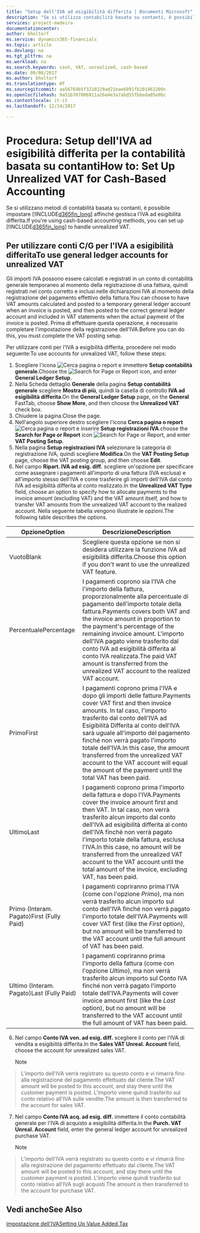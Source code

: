 ```yaml
---
title: "Setup dell'IVA ad esigibilità differita | Documenti Microsoft"
description: "Se si utilizza contabilità basata su contanti, è possibile specificare come gestire l'IVA ad esigibilità differita per le vendite e acquisti."
services: project-madeira
documentationcenter: 
author: bholtorf
ms.service: dynamics365-financials
ms.topic: article
ms.devlang: na
ms.tgt_pltfrm: na
ms.workload: na
ms.search.keywords: cash, VAT, unrealized, cash-based
ms.date: 09/08/2017
ms.author: bholtorf
ms.translationtype: HT
ms.sourcegitcommit: aa56764b5f3210229ad21eae6891fb201462209c
ms.openlocfilehash: 9a51b767006911a26e4e3a7abd55fbbeda05e0bc
ms.contentlocale: it-it
ms.lasthandoff: 12/14/2017

---
```


# <a name="how-to-set-up-unrealized-vat-for-cash-based-accounting"></a><span data-ttu-id="f774d-103">Procedura: Setup dell'IVA ad esigibilità differita per la contabilità basata su contanti</span><span class="sxs-lookup"><span data-stu-id="f774d-103">How to: Set Up Unrealized VAT for Cash-Based Accounting</span></span>
<span data-ttu-id="f774d-104">Se si utilizzano metodi di contabilità basata su contanti, è possibile impostare [!INCLUDE[d365fin_long](includes/d365fin_long_md.md)] affinché gestisca l'IVA ad esigibilità differita.</span><span class="sxs-lookup"><span data-stu-id="f774d-104">If you're using cash-based accounting methods, you can set up [!INCLUDE[d365fin_long](includes/d365fin_long_md.md)] to handle unrealized VAT.</span></span>

## <a name="to-use-general-ledger-accounts-for-unrealized-vat"></a><span data-ttu-id="f774d-105">Per utilizzare conti C/G per l'IVA a esigibilità differita</span><span class="sxs-lookup"><span data-stu-id="f774d-105">To use general ledger accounts for unrealized VAT</span></span>
<span data-ttu-id="f774d-106">Gli importi IVA possono essere calcolati e registrati in un conto di contabilità generale temporaneo al momento della registrazione di una fattura, quindi registrati nel conto corretto e inclusi nelle dichiarazioni IVA al momento della registrazione del pagamento effettivo della fattura.</span><span class="sxs-lookup"><span data-stu-id="f774d-106">You can choose to have VAT amounts calculated and posted to a temporary general ledger account when an invoice is posted, and then posted to the correct general ledger account and included in VAT statements when the actual payment of the invoice is posted.</span></span> <span data-ttu-id="f774d-107">Prima di effettuare questa operazione, è necessario completare l'impostazione della registrazione dell'IVA.</span><span class="sxs-lookup"><span data-stu-id="f774d-107">Before you can do this, you must complete the VAT posting setup.</span></span>

<span data-ttu-id="f774d-108">Per utilizzare conti per l'IVA a esigibilità differita, procedere nel modo seguente:</span><span class="sxs-lookup"><span data-stu-id="f774d-108">To use accounts for unrealized VAT, follow these steps:</span></span>
1. <span data-ttu-id="f774d-109">Scegliere l'icona ![Cerca pagina o report](media/ui-search/search_small.png "Cerca pagina o report") e immettere **Setup contabilità generale**.</span><span class="sxs-lookup"><span data-stu-id="f774d-109">Choose the ![Search for Page or Report](media/ui-search/search_small.png "Search for Page or Report icon") icon, and enter **General Ledger Setup**.</span></span> 
2. <span data-ttu-id="f774d-110">Nella Scheda dettaglio **Generale** della pagina **Setup contabilità generale** scegliere **Mostra di più**, quindi la casella di controllo **IVA ad esigibilità differita**.</span><span class="sxs-lookup"><span data-stu-id="f774d-110">On the **General Ledger Setup** page, on the **General** FastTab, choose **Show More**, and then choose the **Unrealized VAT** check box.</span></span>
3. <span data-ttu-id="f774d-111">Chiudere la pagina.</span><span class="sxs-lookup"><span data-stu-id="f774d-111">Close the page.</span></span>
4. <span data-ttu-id="f774d-112">Nell'angolo superiore destro scegliere l'icona **Cerca pagina o report** ![Cerca pagina o report](media/ui-search/search_small.png "icona Cerca pagina o report") e inserire **Setup registrazioni IVA**.</span><span class="sxs-lookup"><span data-stu-id="f774d-112">choose the **Search for Page or Report** icon ![Search for Page or Report](media/ui-search/search_small.png "Search for Page or Report icon"), and enter **VAT Posting Setup**.</span></span> 
5. <span data-ttu-id="f774d-113">Nella pagina **Setup registrazioni IVA** selezionare la categoria di registrazione IVA, quindi scegliere **Modifica**.</span><span class="sxs-lookup"><span data-stu-id="f774d-113">On the **VAT Posting Setup** page, choose the VAT posting group, and then choose **Edit**.</span></span> 
6. <span data-ttu-id="f774d-114">Nel campo **Ripart. IVA ad esig. diff.** scegliere un'opzione per specificare come assegnare i pagamenti all'importo di una fattura (IVA esclusa) e all'importo stesso dell'IVA e come trasferire gli importi dell'IVA dal conto IVA ad esigibilità differita al conto realizzato.</span><span class="sxs-lookup"><span data-stu-id="f774d-114">In the **Unrealized VAT Type** field, choose an option to specify how to allocate payments to the invoice amount (excluding VAT) and the VAT amount itself, and how to transfer VAT amounts from the unrealized VAT account to the realized account.</span></span> <span data-ttu-id="f774d-115">Nella seguente tabella vengono illustrate le opzioni.</span><span class="sxs-lookup"><span data-stu-id="f774d-115">The following table describes the options.</span></span>

| <span data-ttu-id="f774d-116">Opzione</span><span class="sxs-lookup"><span data-stu-id="f774d-116">Option</span></span> | <span data-ttu-id="f774d-117">Descrizione</span><span class="sxs-lookup"><span data-stu-id="f774d-117">Description</span></span> |
| --- | --- |
| <span data-ttu-id="f774d-118">Vuoto</span><span class="sxs-lookup"><span data-stu-id="f774d-118">Blank</span></span> | <span data-ttu-id="f774d-119">Scegliere questa opzione se non si desidera utilizzare la funzione IVA ad esigibilità differita.</span><span class="sxs-lookup"><span data-stu-id="f774d-119">Choose this option if you don't want to use the unrealized VAT feature.</span></span> |
| <span data-ttu-id="f774d-120">Percentuale</span><span class="sxs-lookup"><span data-stu-id="f774d-120">Percentage</span></span> | <span data-ttu-id="f774d-121">I pagamenti coprono sia l'IVA che l'importo della fattura, proporzionalmente alla percentuale di pagamento dell'importo totale della fattura.</span><span class="sxs-lookup"><span data-stu-id="f774d-121">Payments covers both VAT and the invoice amount in proportion to the payment's percentage of the remaining invoice amount.</span></span> <span data-ttu-id="f774d-122">L'importo dell'IVA pagato viene trasferito dal conto IVA ad esigibilità differita al conto IVA realizzata.</span><span class="sxs-lookup"><span data-stu-id="f774d-122">The paid VAT amount is transferred from the unrealized VAT account to the realized VAT account.</span></span> |
| <span data-ttu-id="f774d-123">Primo</span><span class="sxs-lookup"><span data-stu-id="f774d-123">First</span></span> | <span data-ttu-id="f774d-124">I pagamenti coprono prima l'IVA e dopo gli importi delle fatture.</span><span class="sxs-lookup"><span data-stu-id="f774d-124">Payments cover VAT first and then invoice amounts.</span></span> <span data-ttu-id="f774d-125">In tal caso, l'importo trasferito dal conto dell'IVA ad Esigibilità Differita al conto dell'IVA sarà uguale all'importo del pagamento finché non verrà pagato l'importo totale dell'IVA.</span><span class="sxs-lookup"><span data-stu-id="f774d-125">In this case, the amount transferred from the unrealized VAT account to the VAT account will equal the amount of the payment until the total VAT has been paid.</span></span> |
| <span data-ttu-id="f774d-126">Ultimo</span><span class="sxs-lookup"><span data-stu-id="f774d-126">Last</span></span> | <span data-ttu-id="f774d-127">I pagamenti coprono prima l'importo della fattura e dopo l'IVA.</span><span class="sxs-lookup"><span data-stu-id="f774d-127">Payments cover the invoice amount first and then VAT.</span></span> <span data-ttu-id="f774d-128">In tal caso, non verrà trasferito alcun importo dal conto dell'IVA ad esigibilità differita al conto dell'IVA finché non verrà pagato l'importo totale della fattura, esclusa l'IVA.</span><span class="sxs-lookup"><span data-stu-id="f774d-128">In this case, no amount will be transferred from the unrealized VAT account to the VAT account until the total amount of the invoice, excluding VAT, has been paid.</span></span> |
| <span data-ttu-id="f774d-129">Primo (Interam. Pagato)</span><span class="sxs-lookup"><span data-stu-id="f774d-129">First (Fully Paid)</span></span> | <span data-ttu-id="f774d-130">I pagamenti copriranno prima l'IVA (come con l'opzione _Primo_), ma non verrà trasferito alcun importo sul conto dell'IVA finché non verrà pagato l'importo totale dell'IVA.</span><span class="sxs-lookup"><span data-stu-id="f774d-130">Payments will cover VAT first (like the _First_ option), but no amount will be transferred to the VAT account until the full amount of VAT has been paid.</span></span> |
| <span data-ttu-id="f774d-131">Ultimo (Interam. Pagato)</span><span class="sxs-lookup"><span data-stu-id="f774d-131">Last (Fully Paid)</span></span> | <span data-ttu-id="f774d-132">I pagamenti copriranno prima l'importo della fattura (come con l'opzione _Ultimo_), ma non verrà trasferito alcun importo sul Conto IVA finché non verrà pagato l'importo totale dell'IVA.</span><span class="sxs-lookup"><span data-stu-id="f774d-132">Payments will cover invoice amount first (like the _Last_ option), but no amount will be transferred to the VAT account until the full amount of VAT has been paid.</span></span> |

6. <span data-ttu-id="f774d-133">Nel campo **Conto IVA ven. ad esig. diff.** scegliere il conto per l'IVA di vendita a esigibilità differita.</span><span class="sxs-lookup"><span data-stu-id="f774d-133">In the **Sales VAT Unreal. Account** field, choose the account for unrealized sales VAT.</span></span>

    > [!NOTE]  
>   <span data-ttu-id="f774d-134">L'importo dell'IVA verrà registrato su questo conto e vi rimarrà fino alla registrazione del pagamento effettuato dal cliente.</span><span class="sxs-lookup"><span data-stu-id="f774d-134">The VAT amount will be posted to this account, and stay there until the customer payment is posted.</span></span> <span data-ttu-id="f774d-135">L'importo viene quindi trasferito sul conto relativo all'IVA sulle vendite.</span><span class="sxs-lookup"><span data-stu-id="f774d-135">The amount is then transferred to the account for sales VAT.</span></span>
7. <span data-ttu-id="f774d-136">Nel campo **Conto IVA acq. ad esig. diff.** immettere il conto contabilità generale per l'IVA di acquisto a esigibilità differita.</span><span class="sxs-lookup"><span data-stu-id="f774d-136">In the **Purch. VAT Unreal. Account** field, enter the general ledger account for unrealized purchase VAT.</span></span>

    > [!NOTE]  
>   <span data-ttu-id="f774d-137">L'importo dell'IVA verrà registrato su questo conto e vi rimarrà fino alla registrazione del pagamento effettuato dal cliente.</span><span class="sxs-lookup"><span data-stu-id="f774d-137">The VAT amount will be posted to this account, and stay there until the customer payment is posted.</span></span> <span data-ttu-id="f774d-138">L'importo viene quindi trasferito sul conto relativo all'IVA sugli acquisti.</span><span class="sxs-lookup"><span data-stu-id="f774d-138">The amount is then transferred to the account for purchase VAT.</span></span>

## <a name="see-also"></a><span data-ttu-id="f774d-139">Vedi anche</span><span class="sxs-lookup"><span data-stu-id="f774d-139">See Also</span></span>
[<span data-ttu-id="f774d-140">impostazione dell'IVA</span><span class="sxs-lookup"><span data-stu-id="f774d-140">Setting Up Value Added Tax</span></span>](finance-setup-vat.md)
